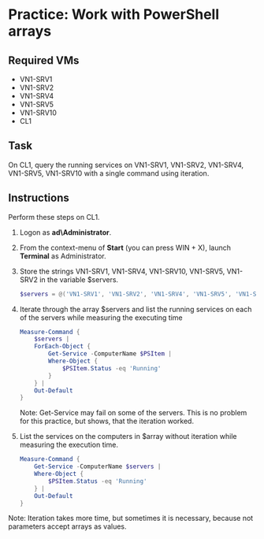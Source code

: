 # Practice: Work with PowerShell arrays

## Required VMs

* VN1-SRV1
* VN1-SRV2
* VN1-SRV4
* VN1-SRV5
* VN1-SRV10
* CL1

## Task

On CL1, query the running services on VN1-SRV1, VN1-SRV2, VN1-SRV4, VN1-SRV5, VN1-SRV10 with a single command using iteration.

## Instructions

Perform these steps on CL1.

1. Logon as **ad\Administrator**.
1. From the context-menu of **Start** (you can press WIN + X), launch **Terminal** as Administrator.
1. Store the strings VN1-SRV1, VN1-SRV4, VN1-SRV10, VN1-SRV5, VN1-SRV2 in the variable $servers.

    ````powershell
    $servers = @('VN1-SRV1', 'VN1-SRV2', 'VN1-SRV4', 'VN1-SRV5', 'VN1-SRV10')
    ````

1. Iterate through the array $servers and list the running services on each of the servers while measuring the executing time

    ````powershell
    Measure-Command {
        $servers | 
        ForEach-Object { 
            Get-Service -ComputerName $PSItem | 
            Where-Object { 
                $PSItem.Status -eq 'Running' 
            }
        } |
        Out-Default
    }
    ````

    Note: Get-Service may fail on some of the servers. This is no problem for this practice, but shows, that the iteration worked.

1. List the services on the computers in $array without iteration while measuring the execution time.

    ````powershell
    Measure-Command {
        Get-Service -ComputerName $servers | 
        Where-Object { 
            $PSItem.Status -eq 'Running' 
        } |
        Out-Default
    }

Note: Iteration takes more time, but sometimes it is necessary, because not parameters accept arrays as values.
